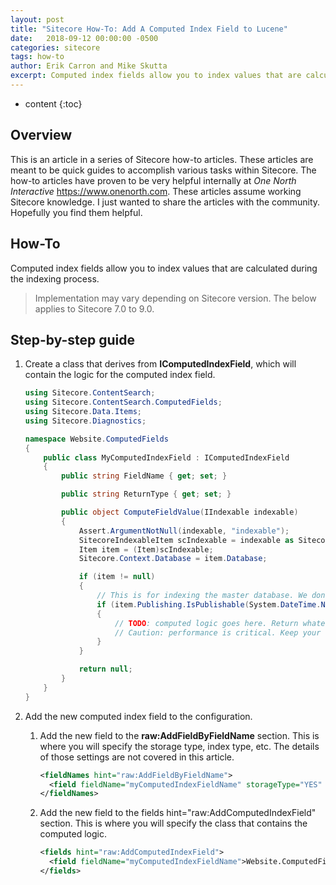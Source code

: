 ```yaml
---
layout: post
title: "Sitecore How-To: Add A Computed Index Field to Lucene"
date:   2018-09-12 00:00:00 -0500
categories: sitecore
tags: how-to
author: Erik Carron and Mike Skutta
excerpt: Computed index fields allow you to index values that are calculated during the indexing process.
---
```


* content
{:toc}

## Overview

This is an article in a series of Sitecore how-to articles. These articles are meant to be quick guides to accomplish various tasks within Sitecore. The how-to articles have proven to be very helpful internally at *One North Interactive* https://www.onenorth.com.  These articles assume working Sitecore knowledge. I just wanted to share the articles with the community. Hopefully you find them helpful.

## How-To

Computed index fields allow you to index values that are calculated during the indexing process. 

> Implementation may vary depending on Sitecore version.  The below applies to Sitecore 7.0 to 9.0.

## Step-by-step guide

1. Create a class that derives from **IComputedIndexField**, which will contain the logic for the computed index field.

    ```c#
    using Sitecore.ContentSearch;
    using Sitecore.ContentSearch.ComputedFields;
    using Sitecore.Data.Items;
    using Sitecore.Diagnostics;
    
    namespace Website.ComputedFields
    {
        public class MyComputedIndexField : IComputedIndexField
        {
            public string FieldName { get; set; }
    
            public string ReturnType { get; set; }
    
            public object ComputeFieldValue(IIndexable indexable)
            {
                Assert.ArgumentNotNull(indexable, "indexable");
                SitecoreIndexableItem scIndexable = indexable as SitecoreIndexableItem;
                Item item = (Item)scIndexable;
                Sitecore.Context.Database = item.Database;
    
                if (item != null)
                {
                    // This is for indexing the master database. We dont not want to index unpublishable items.
                    if (item.Publishing.IsPublishable(System.DateTime.Now, false))
                    {
                        // TODO: computed logic goes here. Return whatever value you want to be indexed.
                        // Caution: performance is critical. Keep your logic simple and stay away from ORMs if you can.
                    }
                }
    
                return null;
            }
        }
    }
    ```
1. Add the new computed index field to the configuration.
    1. Add the new field to the **raw:AddFieldByFieldName** section. This is where you will specify the storage type, index type, etc. The details of those settings are not covered in this article.
    
        ```xml
        <fieldNames hint="raw:AddFieldByFieldName">
          <field fieldName="myComputedIndexFieldName" storageType="YES" indexType="TOKENIZED" vectorType="NO" boost="1f" type="System.String" settingType="Sitecore.ContentSearch.LuceneProvider.LuceneSearchFieldConfiguration, Sitecore.ContentSearch.LuceneProvider" />
        </fieldNames>
        ```
    1. Add the new field to the fields hint="raw:AddComputedIndexField" section. This is where you will specify the class that contains the computed logic.

        ```xml
        <fields hint="raw:AddComputedIndexField">
          <field fieldName="myComputedIndexFieldName">Website.ComputedFields.MyComputedIndexField, Website</field>
        </fields>
        ```